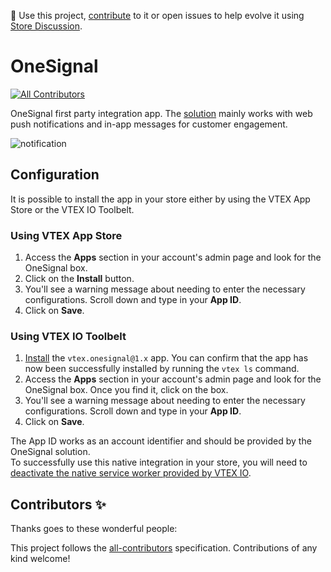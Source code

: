 📢 Use this project, [contribute](https://github.com/vtex-apps/onesignal) to it or open issues to help evolve it using [Store Discussion](https://github.com/vtex-apps/store-discussion).

# OneSignal

<!-- ALL-CONTRIBUTORS-BADGE:START - Do not remove or modify this section -->
[![All Contributors](https://img.shields.io/badge/all_contributors-0-orange.svg?style=flat-square)](#contributors-)
<!-- ALL-CONTRIBUTORS-BADGE:END -->

OneSignal first party integration app. The [solution](https://onesignal.com/) mainly works with web push notifications and in-app messages for customer engagement.

![notification](https://user-images.githubusercontent.com/284515/88438151-68a06f80-cdde-11ea-8624-2626d8464f5d.png)

## Configuration

It is possible to install the app in your store either by using the VTEX App Store or the VTEX IO Toolbelt.

### Using VTEX App Store

1. Access the **Apps** section in your account's admin page and look for the OneSignal box.
2. Click on the **Install** button.
3. You'll see a warning message about needing to enter the necessary configurations. Scroll down and type in your **App ID**.
4. Click on **Save**.

### Using VTEX IO Toolbelt

1. [Install](https://vtex.io/docs/recipes/development/installing-an-app/) the `vtex.onesignal@1.x` app. You can confirm that the app has now been successfully installed by running the `vtex ls` command. 
2. Access the **Apps** section in your account's admin page and look for the OneSignal box. Once you find it, click on the box.
4. You'll see a warning message about needing to enter the necessary configurations. Scroll down and type in your **App ID**.
5. Click on **Save**.

<div class="alert alert-info">
The App ID works as an account identifier and should be provided by the OneSignal solution. 
</div>

<div class="alert alert-warning">
To successfully use this native integration in your store, you will need to <a href="https://vtex.io/docs/recipes/store-management/deactivating-the-vtex-io-native-service-worker/">deactivate the native service worker provided by VTEX IO</a>.
</div>

<!-- DOCS-IGNORE:start -->
## Contributors ✨

Thanks goes to these wonderful people:

<!-- ALL-CONTRIBUTORS-LIST:START - Do not remove or modify this section -->
<!-- prettier-ignore-start -->
<!-- markdownlint-disable -->
<!-- markdownlint-enable -->
<!-- prettier-ignore-end -->
<!-- ALL-CONTRIBUTORS-LIST:END -->

This project follows the [all-contributors](https://github.com/all-contributors/all-contributors) specification. Contributions of any kind welcome!
<!-- DOCS-IGNORE:end -->
